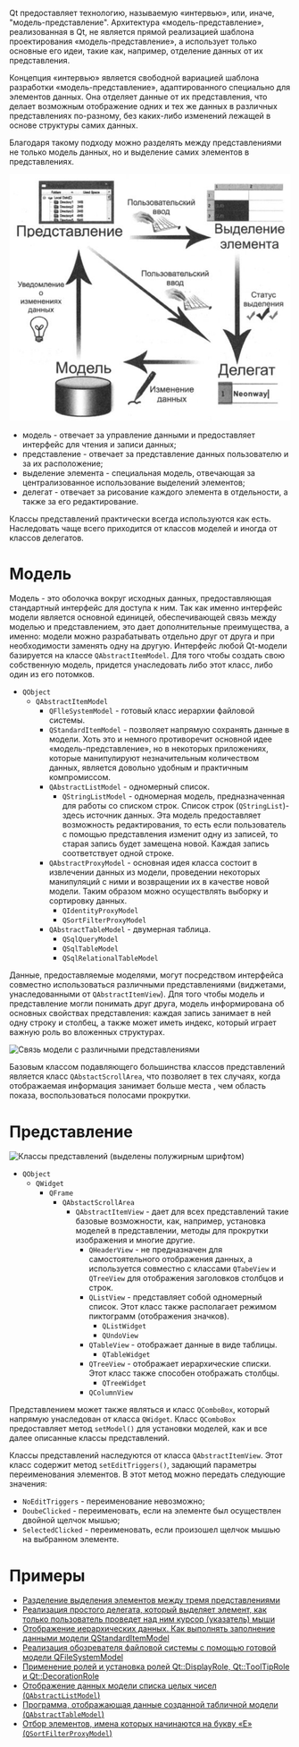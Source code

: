Qt предоставляет технологию, называемую «интервью», или, иначе,
"модель-представление". Архитектура «модель-представление», реализованная в Qt,
не является прямой реализацией шаблона проектирования «модель-представление», а
использует только основные его идеи, такие как, например, отделение данных от их
представления.

Концепция «интервью» является свободной вариацией шаблона разработки «модель-представление»,
адаптированного специально для элементов данных. Она отделяет данные
от их представления, что делает возможным отображение одних и тех же данных в различных
представлениях по-разному, без каких-либо изменений лежащей в основе структуры
самих данных.

Благодаря такому подходу можно разделять между представлениями не только модель данных,
но и выделение самих элементов в представлениях.

![Взаимодействие компонентов «интервью»](img/model-view.png)

- модель - отвечает за управление данными и предоставляет интерфейс для чтения и записи данных;
- представление - отвечает за представление данных пользователю и за их расположение;
- выделение элемента - специальная модель, отвечающая за централизованное использование выделений элементов;
- делегат - отвечает за рисование каждого элемента в отдельности, а также за его редактирование.

Классы представлений практически всегда используются как есть. Наследовать чаще всего
приходится от классов моделей и иногда от классов делегатов.

# Модель

Модель - это оболочка вокруг исходных данных, предоставляющая стандартный
интерфейс для доступа к ним. Так как именно интерфейс модели является основной
единицей, обеспечивающей связь между моделью и представлением, это дает
дополнительные преимущества, а именно: модели можно разрабатывать отдельно друг
от друга и при необходимости заменять одну на другую. Интерфейс любой Qt-модели
базируется на классе ```QAbstractItemМodel```. Для того чтобы создать свою собственную
модель, придется унаследовать либо этот класс, либо один из его потомков.

- ```QObject```
  - ```QAbstractItemModel```
    - ```QFlleSystemModel``` - готовый класс иерархии файловой системы.
    - ```QStandardItemModel``` - позволяет напрямую сохранять данные в модели. Хоть это и немного противоречит основной идее «модель-представление», но в некоторых приложениях, которые манипулируют незначительным количеством данных, является довольно удобным и практичным компромиссом.
    - ```QAbstractListModel``` - одномерный список.
      - ```QStringListModel``` - одномерная модель, предназначенная для работы со списком строк. Список строк (```QStringList```)- здесь источник данных. Эта модель предоставляет возможность редактирования, то есть если пользователь с помощью представления изменит одну из записей, то старая запись будет замещена новой. Каждая запись соответствует одной строке.
    - ```QAbstractProxyModel``` - основная идея класса состоит в извлечении данных из модели, проведении некоторых манипуляций с ними и возвращении их в качестве новой модели. Таким образом можно осуществлять выборку и сортировку данных.
      - ```QIdentityProxyModel```
      - ```QSortFilterProxyModel```
    - ```QAbstractТableModel``` - двумерная таблица.
      - ```QSqlQueryModel```
      - ```QSqlTableModel```
      - ```QSqlRelationalТableModel```

Данные, предоставляемые моделями, могут посредством интерфейса совместно
использоваться различными представлениями (виджетами, унаследованными от
```QAbstractItemView```). Дпя того чтобы модель и представление могли понимать друг
друга, модель информирована об основных свойствах представления: каждая запись
занимает в ней одну строку и столбец, а также может иметь индекс, который играет
важную роль во вложенных структурах.

![Связь модели с различными представлениями](img/model-view-interface.png)

Базовым классом подавляющего большинства классов представлений является класс
```QAbstactScrollArea```, что позволяет в тех случаях, когда отображаемая информация
занимает больше места , чем область показа, воспользоваться полосами прокрутки.

# Представление

![Классы представлений (выделены полужирным шрифтом)](img/view-hierarchy.png)

- ```QObject```
  - ```QWidget```
    - ```QFrame```
      - ```QAbstactScrollArea```
        - ```QAbstractItemView``` - дает для всех представлений такие базовые возможности, как, например, установка моделей в представлении, методы для прокрутки изображения и многие другие.
          - ```QHeaderView``` - не предназначен для самостоятельного отображения данных, а используется совместно с классами ```QTabeView``` и ```QTreeView``` для отображения заголовков столбцов и строк.
          - ```QListView``` - представляет собой одномерный список. Этот класс также располагает режимом пиктограмм (отображения значков).
            - ```QListWidget```
            - ```QUndoView```
          - ```QTableView``` - отображает данные в виде таблицы.
            - ```QTableWidget```
          - ```QTreeView``` - отображает иерархические списки. Этот класс также способен отображать столбцы.
            - ```QTreeWidget```
          - ```QColumnView```

Представлением может также являться и класс ```QComboBox```, который напрямую
унаследован от класса ```QWidget```. Класс ```QComboBox``` предоставляет метод ```setModel()```
для установки моделей, как и все далее описанные классы представлений.

Классы представлений наследуются от класса ```QAbstractItemView```. Этот класс
содержит метод ```setEditTriggers()```, задающий параметры переименования элементов.
В этот метод можно передать следующие значения:

- ```NoEditTriggers``` - переименование невозможно;
- ```DoubeClicked``` - переименовать, если на элементе был осуществлен двойной щелчок мышью;
- ```SelectedClicked``` - переименовать, если произошел щелчок мышью на выбранном элементе.

# Примеры

- [Разделение выделения элементов между тремя nредставлениями](el-sel)
- [Реализация простого делеrата, который выделяет элемент, как только пользователь проведет над ним курсор (указатель) мыши](smpl-del)
- [Отображение иерархических данных. Как выполнять заполнение данными модели QStandardItemМodel](hierarchical-data)
- [Реализация обозревателя файловой системы с помощью готовой модели QFileSystemМodel](file-system-explorer)
- [Применение ролей и установка ролей Qt::DisplayRole, Qt::TооlTipRole и Qt::DecorationRole](roles)
- [Отображение данных модели списка целых чисел (```QAbstractListModel```)](custom-model-int)
- [Программа, отображающая данные созданной табличной модели (```QAbstractTableModel```)](custom-tbl-model)
- [Отбор элементов, имена которых начинаются на букву «Е» (```QSortFilterProxyModel```)](proxy-model)
